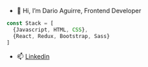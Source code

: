 - 👋 Hi, I’m Dario Aguirre, Frontend Developer
```javascript
const Stack = [
  {Javascript, HTML, CSS},
  {React, Redux, Bootstrap, Sass}
]
```
- 📫 [Linkedin](https://www.linkedin.com/in/dario-aguirre-4ba043203/)

